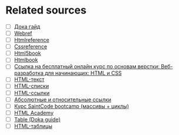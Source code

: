 # Related sources

- [ ] [Дока гайд](https://doka.guide/)
- [ ] [Webref](https://webref.ru/)
- [ ] [Htmlreference](https://htmlreference.io/)
- [ ] [Cssreference](https://cssreference.io/)
- [ ] [Html5book](https://html5book.ru/)
- [ ] [Htmlbook](https://htmlbook.ru/)
- [ ] [Ссылка на бесплатный онлайн курс по основам верстки: Веб-разработка для начинающих: HTML и CSS](https://stepik.org/course/38218/promo)
- [ ] [HTML-текст](https://html5book.ru/html-text/)
- [ ] [HTML-списки](https://html5book.ru/html-lists/)
- [ ] [HTML-ссылки](https://html5book.ru/hyperlinks-in-html/)
- [ ] [Абсолютные и относительные ссылки](https://htmlbook.ru/samhtml/ssylki/absolyutnye-i-otnositelnye-ssylki)
- [ ] [Курс SaintCode bootcamp (массивы + циклы)](https://www.youtube.com/watch?v=rCVacPRIzH4)
- [ ] [HTML Academy](https://htmlacademy.ru/courses/305/run/5)
- [ ] [Table (Doka guide)](https://doka.guide/html/tables/)
- [ ] [HTML-таблицы](https://html5book.ru/html-table/)
